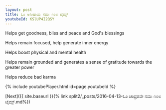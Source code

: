 ```yaml
---
layout: post
title: ಓಂ ಅನೀಷಾಯ ನಮಃ ೧೦೮ ಟೈಮ್ಸ್
youtubeId: KSlUP4I2QSY
---
```

 
 
Helps get goodness, bliss and peace and God's blessings
 
Helps remain focused, help generate inner energy 
 
Helps boost physical and mental health 
 
Helps remain grounded and generates a sense of gratitude towards the greater power 
 
Helps reduce bad karma
 
 
 
 


{% include youtubePlayer.html id=page.youtubeId %}
 
[Next]({{ site.baseurl }}{% link  split2/_posts/2016-04-13-ಓಂ ಚಂದ್ರಶವೇ ನಮಃ ೧೦೮ ಟೈಮ್ಸ್.md%})
 
